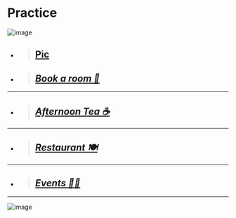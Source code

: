 # Practice

![image](https://github.com/Botleigh-Grange/Practice/assets/151997230/c244a715-c313-4306-a66b-518c0ebc1969)



+ > ## [Pic](https://github.com/Botleigh-Grange/Pics/assets/151997230/d9e59aa4-0fd0-4053-b3b9-0617063877ed)


+ > ## [***Book a room  📌***](https://www.booking.com/hotel/gb/botleigh-grange-and-spa.en-gb.html)
____
+ > ## [***Afternoon Tea ☕***](https://botleigh-grange.github.io/Afternoon-Tea/) 
____
+ > ## [***Restaurant 🍽️***](https://botleigh-grange.github.io/Lunch-Dinner/)
____
+ > ## [***Events 🎉📅***](https://botleigh-grange.github.io/Upcoming-events/) 
_____

![image](https://github.com/Botleigh-Grange/Practice/assets/151997230/62ce2512-aa20-4861-a190-a41b4c174a7e)


